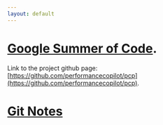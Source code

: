 ```yaml
---
layout: default
---
```


<!-- Text can be **bold**, _italic_, or ~~strikethrough~~. -->

# [Google Summer of Code](./docs/gsoc.html).
Link to the project github page: [https://github.com/performancecopilot/pcp](https://github.com/performancecopilot/pcp).

# [Git Notes](./docs/git.html)
